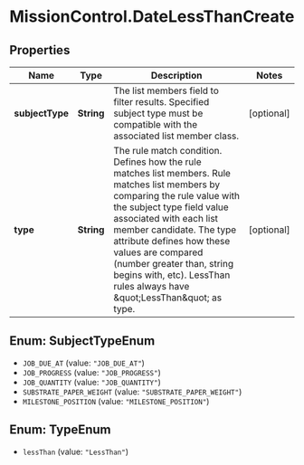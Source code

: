 # MissionControl.DateLessThanCreate

## Properties
Name | Type | Description | Notes
------------ | ------------- | ------------- | -------------
**subjectType** | **String** | The list members field to filter results. Specified subject type must be compatible with the associated list member class. | [optional] 
**type** | **String** | The rule match condition. Defines how the rule matches list members. Rule matches list members by comparing the rule value with the subject type field value associated with each list member candidate. The type attribute defines how these values are compared (number greater than, string begins with, etc). LessThan rules always have \&quot;LessThan\&quot; as type. | [optional] 

<a name="SubjectTypeEnum"></a>
## Enum: SubjectTypeEnum

* `JOB_DUE_AT` (value: `"JOB_DUE_AT"`)
* `JOB_PROGRESS` (value: `"JOB_PROGRESS"`)
* `JOB_QUANTITY` (value: `"JOB_QUANTITY"`)
* `SUBSTRATE_PAPER_WEIGHT` (value: `"SUBSTRATE_PAPER_WEIGHT"`)
* `MILESTONE_POSITION` (value: `"MILESTONE_POSITION"`)


<a name="TypeEnum"></a>
## Enum: TypeEnum

* `lessThan` (value: `"LessThan"`)

